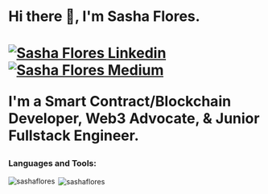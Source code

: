 <h1> Hi there 👋, I'm Sasha Flores. <h1>


[![Sasha Flores Linkedin](https://img.shields.io/badge/LinkedIn-0077B5?style=for-the-badge&logo=linkedin&logoColor=white)](https://www.linkedin.com/in/sflores369/)
[![Sasha Flores Medium](https://img.shields.io/badge/Medium-000000?style=for-the-badge&logo=medium&logoColor=white)](https://ariescoder.medium.com/)

I'm a Smart Contract/Blockchain Developer, Web3 Advocate, & Junior Fullstack Engineer.


<h3 align="left">Languages and Tools:</h3>


<p><img align="left" src="https://github-readme-stats.vercel.app/api/top-langs?username=sashaflores&show_icons=true&locale=en&layout=compact" alt="sashaflores" /></p>

<p>&nbsp;<img align="center" src="https://github-readme-stats.vercel.app/api?username=sashaflores&show_icons=true&locale=en" alt="sashaflores" /></p>
